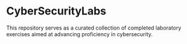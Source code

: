 # CyberSecurityLabs
This repository serves as a curated collection of completed laboratory exercises aimed at advancing proficiency in cybersecurity.
